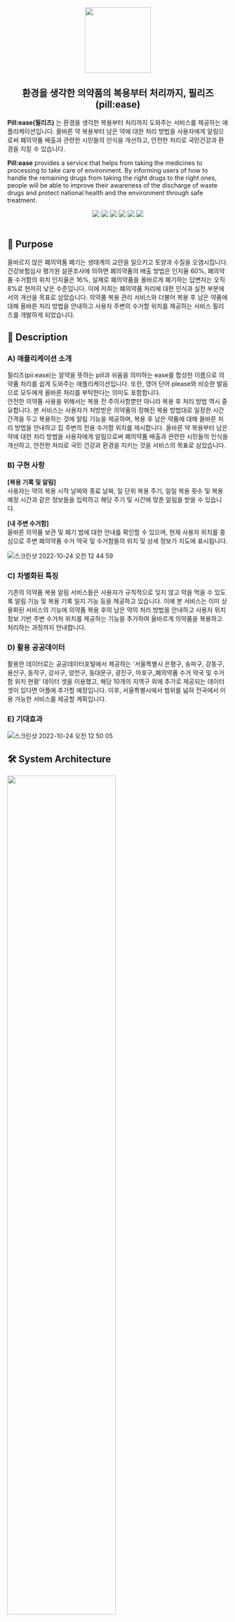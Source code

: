 <div align=center>
 <img src="https://user-images.githubusercontent.com/68578916/167850371-1247d797-f7ea-48f0-a15d-6e22c59cc91d.svg" width="150"/>
 <h2>환경을 생각한 의약품의 복용부터 처리까지, 필리즈(pill:ease)</h2>
 </div>

**Pill:ease(필리즈)** 는 환경을 생각한 복용부터 처리까지 도와주는 서비스를 제공하는 애플리케이션입니다. 올바른 약 복용부터 남은 약에 대한 처리 방법을 사용자에게 알림으로써 폐의약품 배출과 관련한 시민들의 인식을 개선하고, 안전한 처리로 국민건강과 환경을 지킬 수 있습니다.  

**Pill:ease** provides a service that helps from taking the medicines to processing to take care of environment. By informing users of how to handle the remaining drugs from taking the right drugs to the right ones, people will be able to improve their awareness of the discharge of waste drugs and protect national health and the environment through safe treatment.

<div align="center">
 <img src="https://img.shields.io/badge/java-%23ED8B00.svg?logo=java&logoColor=white" />
 <img src="https://img.shields.io/badge/javascript-F7DF1E?logo=javascript&logoColor=white">
 <img src="https://img.shields.io/badge/react_native-%2320232a.svg?logo=react&logoColor=%2361DAFB" />
 <img src="https://img.shields.io/badge/firebase-%23039BE5.svg?logo=firebase" />
 <img src="https://img.shields.io/badge/Google Cloud-4285F4?style=flat-square&logo=Google Cloud&logoColor=white"/>
 <img src="https://img.shields.io/badge/Android%20Studio-3DDC84.svg?logo=android-studio&logoColor=white" />
</div>

 <br />

## 📗 Purpose
올바르지 않은 폐의약품 폐기는 생태계의 교란을 일으키고 토양과 수질을 오염시킵니다. 건강보험심사 평가원 설문조사에 의하면 폐의약품의 배출 방법은 인지율 60%, 폐의약품 수거함의 위치 인지율은 16%, 실제로 폐의약품을 올바르게 폐기하는 답변자는 오직 8%로 현저히 낮은 수준입니다. 이에 저희는 폐의약품 처리에 대한 인식과 실천 부분에서의 개선을 목표로 삼았습니다. 의약품 복용 관리 서비스와 더불어 복용 후 남은 약품에 대해 올바른 처리 방법을 안내하고 사용자 주변의 수거함 위치를 제공하는 서비스 필리즈를 개발하게 되었습니다. 

## 📘 Description
### A) 애플리케이션 소개  
  필리즈(pii:ease)는 알약을 뜻하는 pill과 쉬움을 의미하는 ease를 합성한 이름으로 의약품 처리를 쉽게 도와주는 애플리케이션입니다. 또한, 영어 단어 please와 비슷한 발음으로 모두에게 올바른 처리를 부탁한다는 의미도 포함합니다.  
 안전한 의약품 사용을 위해서는 복용 전 주의사항뿐만 아니라 복용 후 처리 방법 역시 중요합니다.  본 서비스는 사용자가 처방받은 의약품의 정해진 복용 방법대로 일정한 시간 간격을 두고 복용하는 것에 알림 기능을 제공하며, 복용 후 남은 약품에 대해 올바른 처리 방법을 안내하고 집 주변의 전용 수거함 위치를 제시합니다. 올바른 약 복용부터 남은 약에 대한 처리 방법을 사용자에게 알림으로써 폐의약품 배출과 관련한 시민들의 인식을 개선하고, 안전한 처리로 국민 건강과 환경을 지키는 것을 서비스의 목표로 삼았습니다.  

### B)  구현 사항
**[복용 기록 및 알림]**    
  사용자는 약의 복용 시작 날짜와 종료 날짜, 일 단위 복용 주기,  일일 복용 횟수 및 복용 예정 시간과 같은 정보들을 입력하고 해당 주기 및 시간에  맞춘 알림을 받을 수 있습니다.  

**[내 주변 수거함]**  
  올바른 의약품 보관 및 폐기 법에 대한 안내를 확인할 수 있으며, 현재 사용자 위치를 중심으로 주변 폐의약품 수거 약국 및 수거함들의 위치 및 상세 정보가 지도에 표시됩니다.  

  ![스크린샷 2022-10-24 오전 12 44 59](https://user-images.githubusercontent.com/68578916/197401819-494d285c-735c-4b88-abea-7fbc9d60c614.png)


### C) 차별화된 특징  
  기존의 의약품 복용 알림 서비스들은 사용자가 규칙적으로 잊지 않고 약을 먹을 수 있도록 알림 기능 및 복용 기록 일지 기능 등을 제공하고 있습니다. 이에 본 서비스는 이미 상용화된 서비스의 기능에 의약품 복용 후의 남은 약의 처리 방법을 안내하고 사용자 위치 정보 기반 주변 수거처 위치를 제공하는 기능을 추가하여 올바르게 의약품을 복용하고 처리하는 과정까지 안내합니다.  
  
### D) 활용 공공데이터  
  활용한 데이터로는 공공데이터포털에서 제공하는 '서울특별시 은평구, 송파구, 강동구, 용산구, 동작구, 강서구, 양천구, 동대문구, 광진구, 마포구_폐의약품 수거 약국 및 수거함 위치 현황' 데이터 셋을 이용했고, 해당 10개의 지역구 외에 추가로 제공되는 데이터 셋이 있다면 어플에 추가할 예정입니다. 이후, 서울특별시에서 범위를 넓혀 전국에서 이용 가능한 서비스를 제공할 계획입니다. 
  
### E) 기대효과
![스크린샷 2022-10-24 오전 12 50 05](https://user-images.githubusercontent.com/68578916/197402065-c1129fa6-1a74-4dbb-9074-583546c5479b.png)



## 🛠 System Architecture
<img src="https://user-images.githubusercontent.com/68578916/167899172-0663c25d-dd1f-459f-99e7-faace27cc45b.png" width="70%">

## 📹 Portfolio Video
[KBSC2022_필리즈(BREAKER)_포트폴리오영상](https://www.youtube.com/watch?v=vUDdXVjjg_s)



## ✨ Contributors
<table>
    <tr>
        <td align="center"><img src="https://github.com/dongyeon-0822.png" width="80"></td>
        <td align="center"><img src="https://github.com/HyewonKkang.png" width="80">
        </td>
        <td align="center"><img src="https://github.com/Gu-nuu.png" width="80"></td>
        <td align="center"><img src="https://github.com/leetaekyu2077.png" width="80"></td>
    </tr>
    <tr>
        <td align="center"><a href="https://github.com/dongyeon-0822">강동연</a></td>
        <td align="center"><a href="https://github.com/HyewonKkang">강혜원</a></td>
        <td align="center"><a href="https://github.com/Gu-nuu">김건우</a></td>
        <td align="center"><a href="https://github.com/leetaekyu2077">이태규</a></td>
    </tr>
   <tr>
        <td align="center">Back-end</td>
        <td align="center">Front-end</td>
        <td align="center">Front-end</td>
        <td align="center">Back-end</td>
    </tr>
</table>
